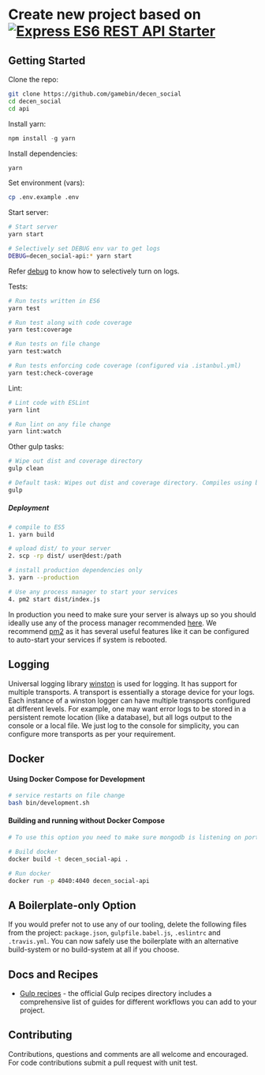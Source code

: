 # Create new project based on [![Express ES6 REST API Starter](https://cloud.githubusercontent.com/assets/4172932/12660610/90f5b856-c63a-11e5-878e-c9f0bbf33090.jpg)](https://github.com/kunalkapadia/express-mongoose-es6-rest-api)

## Getting Started

Clone the repo:
```sh
git clone https://github.com/gamebin/decen_social
cd decen_social
cd api
```

Install yarn:
```js
npm install -g yarn
```

Install dependencies:
```sh
yarn
```

Set environment (vars):
```sh
cp .env.example .env
```

Start server:
```sh
# Start server
yarn start

# Selectively set DEBUG env var to get logs
DEBUG=decen_social-api:* yarn start
```
Refer [debug](https://www.npmjs.com/package/debug) to know how to selectively turn on logs.


Tests:
```sh
# Run tests written in ES6
yarn test

# Run test along with code coverage
yarn test:coverage

# Run tests on file change
yarn test:watch

# Run tests enforcing code coverage (configured via .istanbul.yml)
yarn test:check-coverage
```

Lint:
```sh
# Lint code with ESLint
yarn lint

# Run lint on any file change
yarn lint:watch
```

Other gulp tasks:
```sh
# Wipe out dist and coverage directory
gulp clean

# Default task: Wipes out dist and coverage directory. Compiles using babel.
gulp
```

##### Deployment

```sh
# compile to ES5
1. yarn build

# upload dist/ to your server
2. scp -rp dist/ user@dest:/path

# install production dependencies only
3. yarn --production

# Use any process manager to start your services
4. pm2 start dist/index.js
```

In production you need to make sure your server is always up so you should ideally use any of the process manager recommended [here](http://expressjs.com/en/advanced/pm.html).
We recommend [pm2](http://pm2.keymetrics.io/) as it has several useful features like it can be configured to auto-start your services if system is rebooted.

## Logging

Universal logging library [winston](https://www.npmjs.com/package/winston) is used for logging. It has support for multiple transports.  A transport is essentially a storage device for your logs. Each instance of a winston logger can have multiple transports configured at different levels. For example, one may want error logs to be stored in a persistent remote location (like a database), but all logs output to the console or a local file. We just log to the console for simplicity, you can configure more transports as per your requirement.

## Docker

#### Using Docker Compose for Development
```sh
# service restarts on file change
bash bin/development.sh
```

#### Building and running without Docker Compose
```bash
# To use this option you need to make sure mongodb is listening on port 27017

# Build docker
docker build -t decen_social-api .

# Run docker
docker run -p 4040:4040 decen_social-api
```


## A Boilerplate-only Option

If you would prefer not to use any of our tooling, delete the following files from the project: `package.json`, `gulpfile.babel.js`, `.eslintrc` and `.travis.yml`. You can now safely use the boilerplate with an alternative build-system or no build-system at all if you choose.

## Docs and Recipes

* [Gulp recipes](https://github.com/gulpjs/gulp/tree/master/docs/recipes) - the official Gulp recipes directory includes a comprehensive list of guides for different workflows you can add to your project.

## Contributing

Contributions, questions and comments are all welcome and encouraged. For code contributions submit a pull request with unit test.

